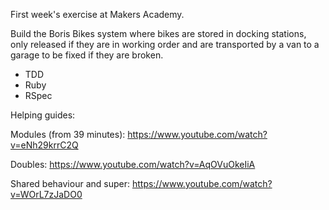 First week's exercise at Makers Academy.

Build the Boris Bikes system where bikes are stored in docking stations, only released if they are in working order and are transported by a van to a garage to be fixed if they are broken.

* TDD
* Ruby
* RSpec

Helping guides:

Modules (from 39 minutes):
https://www.youtube.com/watch?v=eNh29krrC2Q

Doubles:
https://www.youtube.com/watch?v=AqOVuOkeIiA

Shared behaviour and super:
https://www.youtube.com/watch?v=WOrL7zJaDO0
